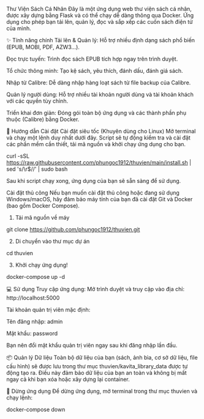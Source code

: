 Thư Viện Sách Cá Nhân
Đây là một ứng dụng web thư viện sách cá nhân, được xây dựng bằng Flask và có thể chạy dễ dàng thông qua Docker. Ứng dụng cho phép bạn tải lên, quản lý, đọc và sắp xếp các cuốn sách điện tử của mình.

✨ Tính năng chính
Tải lên & Quản lý: Hỗ trợ nhiều định dạng sách phổ biến (EPUB, MOBI, PDF, AZW3...).

Đọc trực tuyến: Trình đọc sách EPUB tích hợp ngay trên trình duyệt.

Tổ chức thông minh: Tạo kệ sách, yêu thích, đánh dấu, đánh giá sách.

Nhập từ Calibre: Dễ dàng nhập hàng loạt sách từ file backup của Calibre.

Quản lý người dùng: Hỗ trợ nhiều tài khoản người dùng và tài khoản khách với các quyền tùy chỉnh.

Triển khai đơn giản: Đóng gói toàn bộ ứng dụng và các thành phần phụ thuộc (Calibre) bằng Docker.

🚀 Hướng dẫn Cài đặt
Cài đặt siêu tốc (Khuyên dùng cho Linux)
Mở terminal và chạy một lệnh duy nhất dưới đây. Script sẽ tự động kiểm tra và cài đặt các phần mềm cần thiết, tải mã nguồn và khởi chạy ứng dụng cho bạn.

curl -sSL https://raw.githubusercontent.com/phungoc1912/thuvien/main/install.sh | sed 's/\r$//' | sudo bash

Sau khi script chạy xong, ứng dụng của bạn sẽ sẵn sàng để sử dụng.

Cài đặt thủ công
Nếu bạn muốn cài đặt thủ công hoặc đang sử dụng Windows/macOS, hãy đảm bảo máy tính của bạn đã cài đặt Git và Docker (bao gồm Docker Compose).

1. Tải mã nguồn về máy

git clone https://github.com/phungoc1912/thuvien.git

2. Di chuyển vào thư mục dự án

cd thuvien

3. Khởi chạy ứng dụng!

docker-compose up -d

💻 Sử dụng
Truy cập ứng dụng: Mở trình duyệt và truy cập vào địa chỉ: http://localhost:5000

Tài khoản quản trị viên mặc định:

Tên đăng nhập: admin

Mật khẩu: password

Bạn nên đổi mật khẩu quản trị viên ngay sau khi đăng nhập lần đầu.

📦 Quản lý Dữ liệu
Toàn bộ dữ liệu của bạn (sách, ảnh bìa, cơ sở dữ liệu, file cấu hình) sẽ được lưu trong thư mục thuvien/kavita_library_data được tự động tạo ra. Điều này đảm bảo dữ liệu của bạn an toàn và không bị mất ngay cả khi bạn xóa hoặc xây dựng lại container.

🛑 Dừng ứng dụng
Để dừng ứng dụng, mở terminal trong thư mục thuvien và chạy lệnh:

docker-compose down
